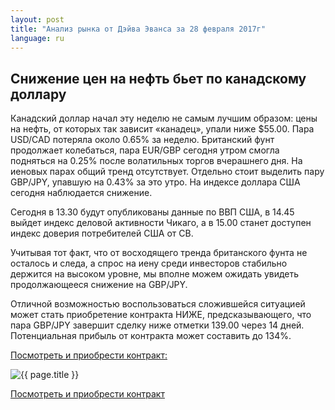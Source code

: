 ```yaml
---
layout: post
title: "Анализ рынка от Дэйва Эванса за 28 февраля 2017г"
language: ru
---
```

## Снижение цен на нефть бьет по канадскому доллару

Канадский доллар начал эту неделю не самым лучшим образом: цены на нефть, от которых так зависит «канадец», упали ниже $55.00. Пара USD/CAD потеряла около 0.65% за неделю.
Британский фунт продолжает колебаться, пара EUR/GBP сегодня утром смогла подняться на 0.25% после волатильных торгов вчерашнего дня.
На иеновых парах общий тренд отсутствует. Отдельно стоит выделить пару GBP/JPY, упавшую на 0.43% за это утро.
На индексе доллара США сегодня наблюдается снижение.  

Сегодня в 13.30 будут опубликованы данные по ВВП США, в 14.45 выйдет индекс деловой активности Чикаго, а в 15.00 станет доступен индекс доверия потребителей США от CB.

Учитывая тот факт, что от восходящего тренда британского фунта не осталось и следа, а спрос на иену среди инвесторов стабильно держится на высоком уровне, мы вполне можем ожидать увидеть продолжающееся снижение на GBP/JPY.

Отличной возможностью воспользоваться сложившейся ситуацией может стать приобретение контракта НИЖЕ, предсказывающего, что пара GBP/JPY завершит сделку ниже отметки 139.00 через 14 дней. Потенциальная прибыль от контракта может составить до 134%. 


<a href="http://record.binary.com/_bivVDfg8lHux76XffYA0JmNd7ZgqdRLk/1/?market=forex&underlying=frxGBPJPY&formname=higherlower&duration_amount=14&duration_units=d&amount=10&amount_type=payout&expiry_type=duration&barrier=139&s=1&t=IlBCu3So9BavW9hm9AcgL50co5lt24DG" target="_blank">Посмотреть и приобрести контракт:</a>

<img src="{{ site.url }}/images/feb-28-2017_RU.png" alt="{{ page.title }}"  title="{{ page.title }}">

<a href="%LINK%%?https://www.binary.com/d/trade.cgi?market=forex&underlying=frxGBPJPY&formname=higherlower&duration_amount=14&duration_units=d&amount=10&amount_type=payout&expiry_type=duration&barrier=139&s=1&t=IlBCu3So9BavW9hm9AcgL50co5lt24DG" target="_blank">Посмотреть и приобрести контракт</a>
